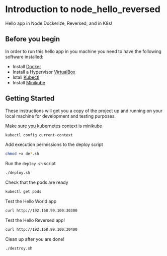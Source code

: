 # Introduction to node_hello_reversed

Hello app in Node Dockerize, Reversed, and in K8s!

## Before you begin
In order to run this hello app in you machine you need to have the following software installed:
* Install [Docker](https://docs.docker.com/install/#supported-platforms)
* Install a Hypervisor [VirtualBox](https://www.virtualbox.org/wiki/Downloads)
* Istall [Kubectl](https://kubernetes.io/docs/tasks/tools/install-kubectl/)
* Install [Minikube](https://github.com/kubernetes/minikube/releases)

## Getting Started
These instructions will get you a copy of the project up and running on your local machine for development and testing purposes.

Make sure you kubernetes context is minikube
```sh
kubectl config current-context
```

Add execution permissions to the deploy script
```sh
chmod +x de*.sh
```
Run the `deploy.sh` script
```sh
./deploy.sh
```

Check that the pods are ready
```sh
kubectl get pods
```

Test the Hello World app
```sh
curl http://192.168.99.100:30300
```

Test the Hello Reversed app!
```sh
curl http://192.168.99.100:30400
```


Clean up after you are done!
```sh
./destroy.sh
```
